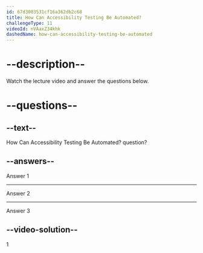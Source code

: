 ```yaml
---
id: 67d3003531cf16a362db2c68
title: How Can Accessibility Testing Be Automated?
challengeType: 11
videoId: nVAaxZ34khk
dashedName: how-can-accessibility-testing-be-automated
---
```


# --description--

Watch the lecture video and answer the questions below.

# --questions--

## --text--

How Can Accessibility Testing Be Automated? question?

## --answers--

Answer 1

---

Answer 2

---

Answer 3

## --video-solution--

1
